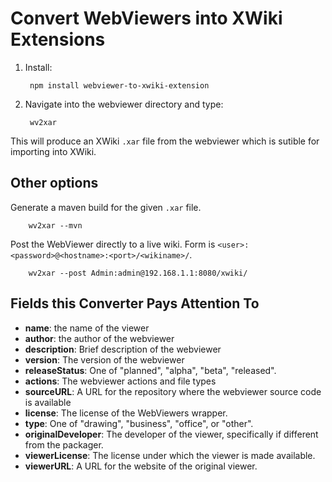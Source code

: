 # Convert WebViewers into XWiki Extensions

1. Install:

        npm install webviewer-to-xwiki-extension

2. Navigate into the webviewer directory and type:

        wv2xar

This will produce an XWiki `.xar` file from the webviewer which is sutible for importing into XWiki.

## Other options

Generate a maven build for the given `.xar` file.

        wv2xar --mvn

Post the WebViewer directly to a live wiki.
Form is `<user>:<password>@<hostname>:<port>/<wikiname>/`.

        wv2xar --post Admin:admin@192.168.1.1:8080/xwiki/

## Fields this Converter Pays Attention To

* **name**: the name of the viewer
* **author**: the author of the webviewer
* **description**: Brief description of the webviewer
* **version**: The version of the webviewer
* **releaseStatus**: One of "planned", "alpha", "beta", "released".
* **actions**: The webviewer actions and file types
* **sourceURL**: A URL for the repository where the webviewer source code is available
* **license**: The license of the WebViewers wrapper.
* **type**: One of "drawing", "business", "office", or "other".
* **originalDeveloper**: The developer of the viewer, specifically if different from the packager.
* **viewerLicense**: The license under which the viewer is made available.
* **viewerURL**: A URL for the website of the original viewer.
